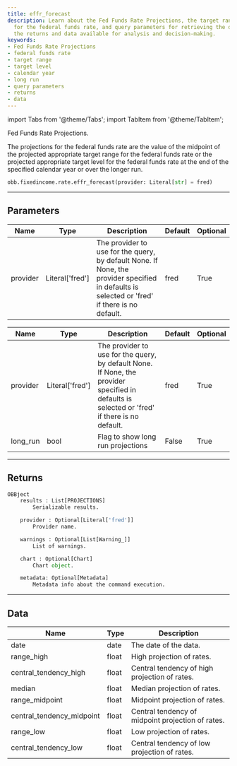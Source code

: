 ```yaml
---
title: effr_forecast
description: Learn about the Fed Funds Rate Projections, the target range and level
  for the federal funds rate, and query parameters for retrieving the data. Explore
  the returns and data available for analysis and decision-making.
keywords:
- Fed Funds Rate Projections
- federal funds rate
- target range
- target level
- calendar year
- long run
- query parameters
- returns
- data
---
```





<!-- markdownlint-disable MD012 MD031 MD033 -->

import Tabs from '@theme/Tabs';
import TabItem from '@theme/TabItem';

Fed Funds Rate Projections.

The projections for the federal funds rate are the value of the midpoint of the
projected appropriate target range for the federal funds rate or the projected
appropriate target level for the federal funds rate at the end of the specified
calendar year or over the longer run.

```python wordwrap
obb.fixedincome.rate.effr_forecast(provider: Literal[str] = fred)
```

---

## Parameters

<Tabs>
<TabItem value="standard" label="Standard">

| Name | Type | Description | Default | Optional |
| ---- | ---- | ----------- | ------- | -------- |
| provider | Literal['fred'] | The provider to use for the query, by default None. If None, the provider specified in defaults is selected or 'fred' if there is no default. | fred | True |
</TabItem>

<TabItem value='fred' label='fred'>

| Name | Type | Description | Default | Optional |
| ---- | ---- | ----------- | ------- | -------- |
| provider | Literal['fred'] | The provider to use for the query, by default None. If None, the provider specified in defaults is selected or 'fred' if there is no default. | fred | True |
| long_run | bool | Flag to show long run projections | False | True |
</TabItem>

</Tabs>

---

## Returns

```python wordwrap
OBBject
    results : List[PROJECTIONS]
        Serializable results.

    provider : Optional[Literal['fred']]
        Provider name.

    warnings : Optional[List[Warning_]]
        List of warnings.

    chart : Optional[Chart]
        Chart object.

    metadata: Optional[Metadata]
        Metadata info about the command execution.
```

---

## Data

<Tabs>
<TabItem value="standard" label="Standard">

| Name | Type | Description |
| ---- | ---- | ----------- |
| date | date | The date of the data. |
| range_high | float | High projection of rates. |
| central_tendency_high | float | Central tendency of high projection of rates. |
| median | float | Median projection of rates. |
| range_midpoint | float | Midpoint projection of rates. |
| central_tendency_midpoint | float | Central tendency of midpoint projection of rates. |
| range_low | float | Low projection of rates. |
| central_tendency_low | float | Central tendency of low projection of rates. |
</TabItem>

</Tabs>

